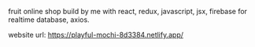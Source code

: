 fruit online shop build by me with react, redux, javascript, jsx, firebase for realtime database, axios.

website url: https://playful-mochi-8d3384.netlify.app/
